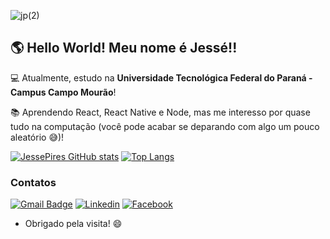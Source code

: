 ![jp(2)](https://user-images.githubusercontent.com/20424496/133869688-1c93b0fa-69f0-4750-a2af-84838a871fd7.png)

## 🌎 Hello World! Meu nome é Jessé!!

💻 Atualmente, estudo na <b>Universidade Tecnológica Federal do Paraná - Campus Campo Mourão</b>!

📚 Aprendendo React, React Native e Node, mas me interesso por quase tudo na computação (você pode acabar se deparando com algo um pouco aleatório 😅)!

[![JessePires GitHub stats](https://github-readme-stats.vercel.app/api?username=JessePires&theme=github_dark&show_icons=true)](https://github.com/JessePires/github-readme-stats)
[![Top Langs](https://github-readme-stats.vercel.app/api/top-langs/?username=JessePires&layout=compact&theme=github_dark)](https://github.com/JessePires/github-readme-stats)


### Contatos

[![Gmail Badge](https://img.shields.io/badge/Gmail-D14836?style=for-the-badge&logo=gmail&logoColor=white)](mailto:jesserocha@alunos.utfpr.edu.br)
[![Linkedin](https://img.shields.io/badge/LinkedIn-0077B5?style=for-the-badge&logo=linkedin&logoColor=white)](https://br.linkedin.com/in/jesse-pires-barbato-rocha-933714202)
[![Facebook](https://img.shields.io/badge/Facebook-1877F2?style=for-the-badge&logo=facebook&logoColor=white)](https://www.facebook.com/jessepires2010)

- Obrigado pela visita! 😄
